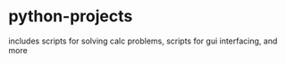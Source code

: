 # python-projects
includes scripts for solving calc problems, scripts for gui interfacing, and more
